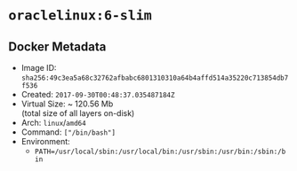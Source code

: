 # `oraclelinux:6-slim`

## Docker Metadata

- Image ID: `sha256:49c3ea5a68c32762afbabc6801310310a64b4affd514a35220c713854db7f536`
- Created: `2017-09-30T00:48:37.035487184Z`
- Virtual Size: ~ 120.56 Mb  
  (total size of all layers on-disk)
- Arch: `linux`/`amd64`
- Command: `["/bin/bash"]`
- Environment:
  - `PATH=/usr/local/sbin:/usr/local/bin:/usr/sbin:/usr/bin:/sbin:/bin`
